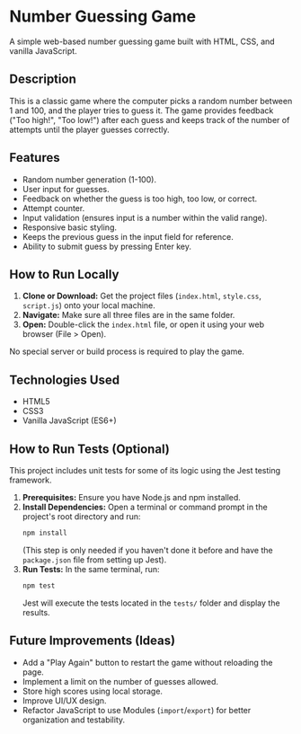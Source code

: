 # Number Guessing Game

A simple web-based number guessing game built with HTML, CSS, and vanilla JavaScript.

## Description

This is a classic game where the computer picks a random number between 1 and 100, and the player tries to guess it. The game provides feedback ("Too high!", "Too low!") after each guess and keeps track of the number of attempts until the player guesses correctly.

## Features

*   Random number generation (1-100).
*   User input for guesses.
*   Feedback on whether the guess is too high, too low, or correct.
*   Attempt counter.
*   Input validation (ensures input is a number within the valid range).
*   Responsive basic styling.
*   Keeps the previous guess in the input field for reference.
*   Ability to submit guess by pressing Enter key.

## How to Run Locally

1.  **Clone or Download:** Get the project files (`index.html`, `style.css`, `script.js`) onto your local machine.
2.  **Navigate:** Make sure all three files are in the same folder.
3.  **Open:** Double-click the `index.html` file, or open it using your web browser (File > Open).

No special server or build process is required to play the game.

## Technologies Used

*   HTML5
*   CSS3
*   Vanilla JavaScript (ES6+)

## How to Run Tests (Optional)

This project includes unit tests for some of its logic using the Jest testing framework.

1.  **Prerequisites:** Ensure you have Node.js and npm installed.
2.  **Install Dependencies:** Open a terminal or command prompt in the project's root directory and run:
    ```bash
    npm install
    ```
    (This step is only needed if you haven't done it before and have the `package.json` file from setting up Jest).
3.  **Run Tests:** In the same terminal, run:
    ```bash
    npm test
    ```
    Jest will execute the tests located in the `tests/` folder and display the results.

## Future Improvements (Ideas)

*   Add a "Play Again" button to restart the game without reloading the page.
*   Implement a limit on the number of guesses allowed.
*   Store high scores using local storage.
*   Improve UI/UX design.
*   Refactor JavaScript to use Modules (`import`/`export`) for better organization and testability.

